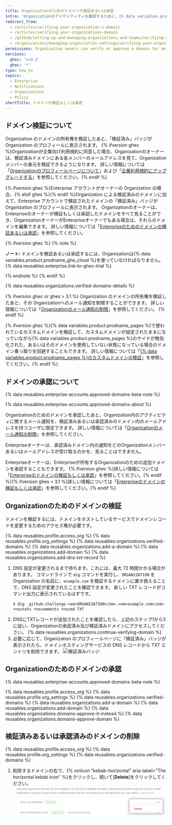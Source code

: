 ```yaml
---
title: Organizationのためのドメインの検証あるいは承認
intro: 'Organizationのアイデンティティを確認するために、{% data variables.product.company_short %}でドメインの所有権を検証できます。 Organization　のメンバーに{% data variables.product.company_short %}がメール通知を送信できるドメインを承認することもできます。'
redirect_from:
  - /articles/verifying-your-organization-s-domain
  - /articles/verifying-your-organizations-domain
  - /github/setting-up-and-managing-organizations-and-teams/verifying-your-organizations-domain
  - /organizations/managing-organization-settings/verifying-your-organizations-domain
permissions: Organization owners can verify or approve a domain for an organization.
versions:
  ghes: '>=3.2'
  ghec: '*'
type: how_to
topics:
  - Enterprise
  - Notifications
  - Organizations
  - Policy
shortTitle: ドメインの検証もしくは承認
---
```


## ドメイン検証について

Organization のドメインの所有権を検証したあと、「検証済み」バッジが Organization のプロフィールに表示されます。 {% ifversion ghec %}Organizationが企業向け利用規約に同意した場合、Organizationのオーナーは、検証済みドメインにある各メンバーのメールアドレスを見て、Organizationメンバーの身元を検証できるようになります。 詳しい情報については「[Organizationのプロフィールページについて](/articles/about-your-organization-s-profile/)」および「<a href="/articles/upgrading-to-the-corporate-terms-of-service" class="dotcom-only">企業利用規約にアップグレードする</a>」を参照してください。{% endif %}

{% ifversion ghec %}Enterprise アカウントがオーナーの Organization の場合、{% elsif ghes %}{% endif %}Organization による検証済みのドメインに加えて、Enterprise アカウントで検証されたドメインの「検証済み」バッジが Organization のプロフィールに表示されます。 Organizationのオーナーは、Enterpriseのオーナーが検証もしくは承認したドメインをすべて見ることができ、OrganizationオーナーがEnterpriseオーナーでもある場合は、それらのドメインを編集できます。 詳しい情報については「[Enterpriseのためのドメインの検証あるいは承認](/admin/configuration/configuring-your-enterprise/verifying-or-approving-a-domain-for-your-enterprise)」を参照してください。

{% ifversion ghec %}
{% note %}

**ノート:** ドメインを検証あるいは承認するには、Organizationは{% data variables.product.prodname_ghe_cloud %}を使っていなければなりません。 {% data reusables.enterprise.link-to-ghec-trial %}

{% endnote %}
{% endif %}

{% data reusables.organizations.verified-domains-details %}

{% ifversion ghec or ghes > 3.1 %}
Organization のドメインの所有権を検証したあと、その Organizationへのメール通知を制限することができます。 詳しい情報については「[Organizationのメール通知の制限](/organizations/keeping-your-organization-secure/restricting-email-notifications-for-your-organization)」を参照してください。
{% endif %}

{% ifversion ghec %}{% data variables.product.prodname_pages %}で使われているカスタムドメインを検証して、カスタムドメインが設定されたままになっていながら{% data variables.product.prodname_pages %}のサイドが無効化された、あるいはそのドメインを使用していない状態になっている場合のドメイン乗っ取りを回避することもできます。 詳しい情報については「[{% data variables.product.prodname_pages %}のカスタムドメインの検証](/pages/configuring-a-custom-domain-for-your-github-pages-site/verifying-your-custom-domain-for-github-pages)」を参照してください。{% endif %}

## ドメインの承認について

{% data reusables.enterprise-accounts.approved-domains-beta-note %}

{% data reusables.enterprise-accounts.approved-domains-about %}

Organizationのためのドメインを承認したあと、Organization内のアクティビティに関するメール通知を、検証済みあるいは承認済みのドメイン内のメールアドレスを持つユーザに限定できます。 詳しい情報については「[Organizationのメール通知の制限](/organizations/keeping-your-organization-secure/restricting-email-notifications-for-your-organization)」を参照してください。

Enterpriseオーナーは、承認済みドメイン内の通知をどのOrganizationメンバーあるいはメールアドレスが受け取るのかを、見ることはできません。

Enterpriseオーナーは、Enterpriseが所有するOrganizationのための追加ドメインを承認することもできます。 {% ifversion ghec %}詳しい情報については「[Enterpriseのドメインの検証もしくは承認](/enterprise-cloud@latest/admin/configuration/configuring-your-enterprise/verifying-or-approving-a-domain-for-your-enterprise)」を参照してください。{% endif %}{% ifversion ghes > 3.1 %}詳しい情報については「[Enterpriseのドメインの検証もしくは承認](/admin/configuration/configuring-your-enterprise/verifying-or-approving-a-domain-for-your-enterprise)」を参照してください。{% endif %}

## Organizationのためのドメインの検証

ドメインを検証するには、ドメインをホストしているサービスでドメインレコードを変更するためのアクセス権が必要です。

{% data reusables.profile.access_org %}
{% data reusables.profile.org_settings %}
{% data reusables.organizations.verified-domains %}
{% data reusables.organizations.add-a-domain %}
{% data reusables.organizations.add-domain %}
{% data reusables.organizations.add-dns-txt-record %}
1. DNS 設定が変更されるまで待ちます。これには、最大 72 時間かかる場合があります。 コマンドラインで `dig` コマンドを実行し、`ORGANIZATION` を Organization の名前に、`example.com` を検証するドメインに置き換えることで、DNS 設定が変更されたことを確認できます。 新しい TXT レコードがコマンド出力に表示されているはずです。
   ```shell
   $ dig _github-challenge-<em>ORGANIZATION</em>.<em>example.com</em> +nostats +nocomments +nocmd TXT
   ```
1. DNSにTXTレコードが追加されたことを確認したら、上記のステップ1から3に従い、Organizationの承認済み及び検証済みドメインにアクセスしてください。
{% data reusables.organizations.continue-verifying-domain %}
11. 必要に応じて、Organization のプロフィールページに「検証済み」バッジが表示されたら、ドメインホスティングサービスの DNS レコードから TXT エントリを削除できます。 ![検証済みバッジ](/assets/images/help/organizations/verified-badge.png)

## Organizationのためのドメインの承認

{% data reusables.enterprise-accounts.approved-domains-beta-note %}

{% data reusables.profile.access_org %}
{% data reusables.profile.org_settings %}
{% data reusables.organizations.verified-domains %}
{% data reusables.organizations.add-a-domain %}
{% data reusables.organizations.add-domain %}
{% data reusables.organizations.domains-approve-it-instead %}
{% data reusables.organizations.domains-approve-domain %}

## 検証済みあるいは承認済みのドメインの削除

{% data reusables.profile.access_org %}
{% data reusables.profile.org_settings %}
{% data reusables.organizations.verified-domains %}
1. 削除するドメインの右で、{% octicon "kebab-horizontal" aria-label="The horizontal kebab icon" %}をクリックし、続いて[**Delete**]をクリックしてください。 ![ドメインの"削除"](/assets/images/help/organizations/domains-delete.png)
